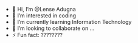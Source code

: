 - 👋 Hi, I’m @Lense Adugna
- 👀 I’m interested in coding
- 🌱 I’m currently learning Information Technology
- 💞️ I’m looking to collaborate on ...
- ⚡ Fun fact: ????????

<!---
Lenseadugna/Lenseadugna is a ✨ special ✨ repository because its `README.md` (this file) appears on your GitHub profile.
You can click the Preview link to take a look at your changes.
--->
